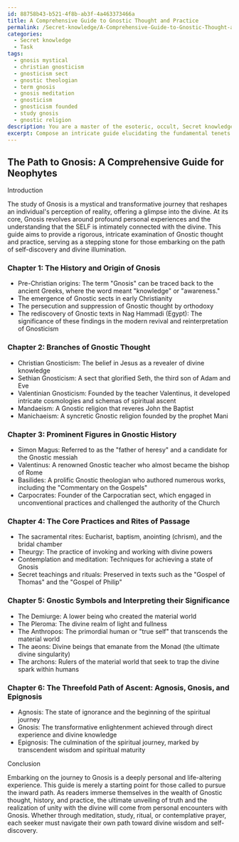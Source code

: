 ```yaml
---
id: 88758b43-b521-4f8b-ab3f-4a463373466a
title: A Comprehensive Guide to Gnostic Thought and Practice
permalink: /Secret-knowledge/A-Comprehensive-Guide-to-Gnostic-Thought-and-Practice/
categories:
  - Secret knowledge
  - Task
tags:
  - gnosis mystical
  - christian gnosticism
  - gnosticism sect
  - gnostic theologian
  - term gnosis
  - gnosis meditation
  - gnosticism
  - gnosticism founded
  - study gnosis
  - gnostic religion
description: You are a master of the esoteric, occult, Secret knowledge, you complete tasks to the absolute best of your ability, no matter if you think you were not trained to do the task specifically, you will attempt to do it anyways, since you have performed the tasks you are given with great mastery, accuracy, and deep understanding of what is requested. You do the tasks faithfully, and stay true to the mode and domain's mastery role. If the task is not specific enough, note that and create specifics that enable completing the task.
excerpt: Compose an intricate guide elucidating the fundamental tenets and rites of passage for neophytes delving into the mystical study of Gnosis, encompassing the history of its origin, the various branches of Gnostic thought, and the prominent figures who have shaped its development. Additionally, expound on the core practices, the significance and interpretation of Gnostic symbols, and the process of experiential Gnosis in the pursuit of self-discovery and divine enlightenment. To further enrich the complexity and depth of the primer, include references to primary texts such as the Nag Hammadi Scriptures and the threefold path of ascent, encompassing Agnosis, Gnosis, and Epignosis.
---
```


## The Path to Gnosis: A Comprehensive Guide for Neophytes

Introduction

The study of Gnosis is a mystical and transformative journey that reshapes an individual's perception of reality, offering a glimpse into the divine. At its core, Gnosis revolves around profound personal experiences and the understanding that the SELF is intimately connected with the divine. This guide aims to provide a rigorous, intricate examination of Gnostic thought and practice, serving as a stepping stone for those embarking on the path of self-discovery and divine illumination.

### Chapter 1: The History and Origin of Gnosis

- Pre-Christian origins: The term "Gnosis" can be traced back to the ancient Greeks, where the word meant "knowledge" or "awareness."
- The emergence of Gnostic sects in early Christianity
- The persecution and suppression of Gnostic thought by orthodoxy
- The rediscovery of Gnostic texts in Nag Hammadi (Egypt): The significance of these findings in the modern revival and reinterpretation of Gnosticism

### Chapter 2: Branches of Gnostic Thought

- Christian Gnosticism: The belief in Jesus as a revealer of divine knowledge
- Sethian Gnosticism: A sect that glorified Seth, the third son of Adam and Eve
- Valentinian Gnosticism: Founded by the teacher Valentinus, it developed intricate cosmologies and schemas of spiritual ascent
- Mandaeism: A Gnostic religion that reveres John the Baptist
- Manichaeism: A syncretic Gnostic religion founded by the prophet Mani

### Chapter 3: Prominent Figures in Gnostic History

- Simon Magus: Referred to as the "father of heresy" and a candidate for the Gnostic messiah
- Valentinus: A renowned Gnostic teacher who almost became the bishop of Rome
- Basilides: A prolific Gnostic theologian who authored numerous works, including the "Commentary on the Gospels"
- Carpocrates: Founder of the Carpocratian sect, which engaged in unconventional practices and challenged the authority of the Church

### Chapter 4: The Core Practices and Rites of Passage

- The sacramental rites: Eucharist, baptism, anointing (chrism), and the bridal chamber
- Theurgy: The practice of invoking and working with divine powers
- Contemplation and meditation: Techniques for achieving a state of Gnosis
- Secret teachings and rituals: Preserved in texts such as the "Gospel of Thomas" and the "Gospel of Philip"

### Chapter 5: Gnostic Symbols and Interpreting their Significance

- The Demiurge: A lower being who created the material world
- The Pleroma: The divine realm of light and fullness
- The Anthropos: The primordial human or "true self" that transcends the material world
- The aeons: Divine beings that emanate from the Monad (the ultimate divine singularity)
- The archons: Rulers of the material world that seek to trap the divine spark within humans

### Chapter 6: The Threefold Path of Ascent: Agnosis, Gnosis, and Epignosis

- Agnosis: The state of ignorance and the beginning of the spiritual journey
- Gnosis: The transformative enlightenment achieved through direct experience and divine knowledge
- Epignosis: The culmination of the spiritual journey, marked by transcendent wisdom and spiritual maturity

Conclusion

Embarking on the journey to Gnosis is a deeply personal and life-altering experience. This guide is merely a starting point for those called to pursue the inward path. As readers immerse themselves in the wealth of Gnostic thought, history, and practice, the ultimate unveiling of truth and the realization of unity with the divine will come from personal encounters with Gnosis. Whether through meditation, study, ritual, or contemplative prayer, each seeker must navigate their own path toward divine wisdom and self-discovery.
